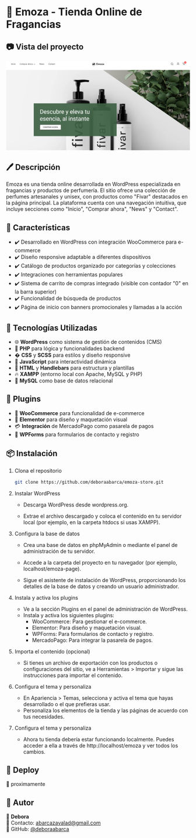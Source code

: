 # 🚀 Emoza - Tienda Online de Fragancias
## 📷 Vista del proyecto

![vista del proyecto](readme-emoza.png) 

## 🖊️ Descripción 

Emoza es una tienda online desarrollada en WordPress especializada en fragancias y productos de perfumería. El sitio ofrece una colección de perfumes artesanales y unisex, con productos como "Fivar" destacados en la página principal.
La plataforma cuenta con una navegación intuitiva, que incluye secciones como "Inicio", "Comprar ahora", "News" y "Contact".

## 🌟 Características
- ✔️ Desarrollado en WordPress con integración WooCommerce para e-commerce
- ✔️ Diseño responsive adaptable a diferentes dispositivos
- ✔️ Catálogo de productos organizado por categorías y colecciones
- ✔️ Integraciones con herramientas populares
- ✔️ Sistema de carrito de compras integrado (visible con contador "0" en la barra superior)
- ✔️ Funcionalidad de búsqueda de productos
- ✔️ Página de inicio con banners promocionales y llamadas a la acción 

## 🔧 Tecnologías Utilizadas

- 🌐 **WordPress** como sistema de gestión de contenidos (CMS)  
- 🐘 **PHP** para lógica y funcionalidades backend  
- � **CSS** y **SCSS** para estilos y diseño responsive  
- 📜 **JavaScript** para interactividad dinámica  
- 📄 **HTML** y **Handlebars** para estructura y plantillas  
- 🔥 **XAMPP** (entorno local con Apache, MySQL y PHP)  
- 🐬 **MySQL** como base de datos relacional  


## 🔌 Plugins
- 🛒 **WooCommerce** para funcionalidad de e-commerce
- 🔧 **Elementor** para diseño y maquetación visual
- 💳 **Integración** de MercadoPago como pasarela de pagos
- 📝 **WPForms** para formularios de contacto y registro

## 📦 Instalación
1. Clona el repositorio  
   ```bash
   git clone https://github.com/deboraabarca/emoza-store.git
   
1. Instalar WordPress

   - Descarga WordPress desde wordpress.org.
   
   - Extrae el archivo descargado y coloca el contenido en tu servidor local (por ejemplo, en la carpeta htdocs si usas XAMPP).
   
1. Configura la base de datos 

    - Crea una base de datos en phpMyAdmin o mediante el panel de administración de tu servidor.
    - Accede a la carpeta del proyecto en tu navegador (por ejemplo, localhost/emoza-page).
 
     - Sigue el asistente de instalación de WordPress, proporcionando los detalles de la base de datos y creando un usuario administrador.
     
1. Instala y activa los plugins

    - Ve a la sección Plugins en el panel de administración de WordPress.
    - Instala y activa los siguientes plugins:
         - WooCommerce: Para gestionar el e-commerce.
         - Elementor: Para diseño y maquetación visual.
         - WPForms: Para formularios de contacto y registro.
         - MercadoPago: Para integrar la pasarela de pagos.

1. Importa el contenido (opcional)

    - Si tienes un archivo de exportación con los productos o configuraciones del sitio, ve a Herramientas > Importar y sigue las instrucciones para importar el contenido.
1. Configura el tema y personaliza

    - En Apariencia > Temas, selecciona y activa el tema que hayas desarrollado o el que prefieras usar.
    - Personaliza los elementos de la tienda y las páginas de acuerdo con tus necesidades.
1. Configura el tema y personaliza

    - Ahora tu tienda debería estar funcionando localmente. Puedes acceder a ella a través de http://localhost/emoza y ver todos los cambios.
     
## 🚀 Deploy  
🔗 proximamente 

## 📝 Autor  
👤 **Debora**  
📧 Contacto: [abarcazavalad@gmail.com](mailto:tu-email@example.com)  
🐙 GitHub: [@deboraabarca](https://github.com/tu-usuario)  


  